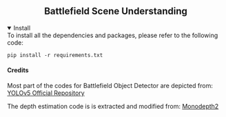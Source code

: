 ## <div align="center"> Battlefield Scene Understanding </div>
<details open>
<summary>Install</summary>
To install all the dependencies and packages, please refer to the following code:
    
```
pip install -r requirements.txt
```
</details>

#### <div align="left"> Credits </div>
Most part of the codes for Battlefield Object Detector are depicted from:
[YOLOv5 Official Repository](https://github.com/ultralytics/yolov5)

The depth estimation code is is extracted and modified from: [Monodepth2](https://github.com/nianticlabs/monodepth2)

